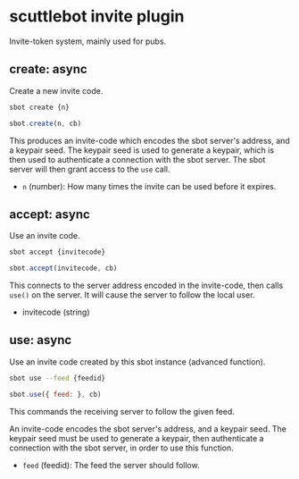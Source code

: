 # scuttlebot invite plugin

Invite-token system, mainly used for pubs.


## create: async

Create a new invite code.

```bash
sbot create {n}
```

```js
sbot.create(n, cb)
```

This produces an invite-code which encodes the sbot server's address, and a keypair seed.
The keypair seed is used to generate a keypair, which is then used to authenticate a connection with the sbot server.
The sbot server will then grant access to the `use` call.

- `n` (number): How many times the invite can be used before it expires.



## accept: async

Use an invite code.

```bash
sbot accept {invitecode}
```

```js
sbot.accept(invitecode, cb)
```

This connects to the server address encoded in the invite-code, then calls `use()` on the server.
It will cause the server to follow the local user.

 - invitecode (string)


## use: async

Use an invite code created by this sbot instance (advanced function).

```bash
sbot use --feed {feedid}
```

```js
sbot.use({ feed: }, cb)
```

This commands the receiving server to follow the given feed.

An invite-code encodes the sbot server's address, and a keypair seed.
The keypair seed must be used to generate a keypair, then authenticate a connection with the sbot server, in order to use this function.

 - `feed` (feedid): The feed the server should follow.

